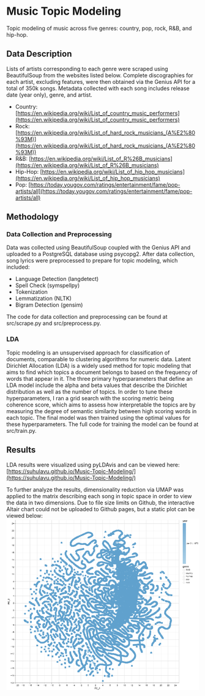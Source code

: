# Music Topic Modeling

Topic modeling of music across five genres: country, pop, rock, R&B, and hip-hop. 

## Data Description

Lists of artists corresponding to each genre were scraped using BeautifulSoup from the websites listed below. Complete discographies for each artist, excluding features, were then obtained via the Genius API for a total of 350k songs. Metadata collected with each song includes release date (year only), genre, and artist. 
- Country: [https://en.wikipedia.org/wiki/List_of_country_music_performers](https://en.wikipedia.org/wiki/List_of_country_music_performers)
- Rock: [https://en.wikipedia.org/wiki/List_of_hard_rock_musicians_(A%E2%80%93M)](https://en.wikipedia.org/wiki/List_of_hard_rock_musicians_(A%E2%80%93M))
- R&B: [https://en.wikipedia.org/wiki/List_of_R%26B_musicians](https://en.wikipedia.org/wiki/List_of_R%26B_musicians)
- Hip-Hop: [https://en.wikipedia.org/wiki/List_of_hip_hop_musicians](https://en.wikipedia.org/wiki/List_of_hip_hop_musicians)
- Pop: [https://today.yougov.com/ratings/entertainment/fame/pop-artists/all](https://today.yougov.com/ratings/entertainment/fame/pop-artists/all)

##  Methodology
### Data Collection and Preprocessing
Data was collected using BeautifulSoup coupled with the Genius API and uploaded to a PostgreSQL database using psycopg2. After data collection, song lyrics were preprocessed to prepare for topic modeling, which included:
- Language Detection (langdetect)
- Spell Check (symspellpy)
- Tokenization
- Lemmatization (NLTK)
- Bigram Detection (gensim)

The code for data collection and preprocessing can be found at src/scrape.py and src/preprocess.py.

### LDA
Topic modeling is an unsupervised approach for classification of documents, comparable to clustering algorithms for numeric data. Latent Dirichlet Allocation (LDA) is a widely used method for topic modeling that aims to find which topics a document belongs to based on the frequency of words that appear in it. The three primary hyperparameters that define an LDA model include the alpha and beta values that describe the Dirichlet distribution as well as the number of topics. In order to tune these hyperparameters, I ran a grid search with the scoring metric being  coherence score, which aims to assess how interpretable the topics are by measuring the degree of semantic similarity between high scoring words in each topic. The final model was then trained using the optimal values for these hyperparameters. The full code for training the model can be found at src/train.py.

## Results
LDA results were visualized using pyLDAvis and can be viewed here: [https://suhulavu.github.io/Music-Topic-Modeling/](https://suhulavu.github.io/Music-Topic-Modeling/)

To further analyze the results, dimensionality reduction via UMAP was applied to the matrix describing each song in topic space in order to view the data in two dimensions. Due to file size limits on Github, the interactive Altair chart could not be uploaded to Github pages, but a static plot can be viewed below:
![umap pic](/docs/umap_viz.png)
